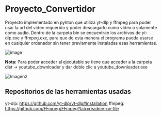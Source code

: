 # Proyecto_Convertidor
Proyecto implementado en pyhton que utiliza yt-dlp y ffmpeg para poder usar la url del vídeo requerido y poder descargarlo como vídeo o solamente como audio.
Dentro de la carpeta bin se encuentran los archivos de yt-dlp.exe y ffmpeg.exe, para que de esta manera el programa pueda usarse en cualquier ordenador sin tener previamente instaladas esas herramientas.

![image](https://github.com/user-attachments/assets/150ed253-233d-4a39-8a6d-9f23addf83ae)

**Nota:** Para poder acceder al ejecutable se tiene que acceder a la carpeta dist -> youtube_downloader y dar doble clic a youtube_downloader.exe

![Imagen2](https://github.com/user-attachments/assets/9297c617-2e35-4028-931f-2a2c915480dd)

## Repositorios de las herramientas usadas
yt-dlp: https://github.com/yt-dlp/yt-dlp#installation
ffmpeg: https://github.com/FFmpeg/FFmpeg?tab=readme-ov-file
